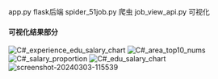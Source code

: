 app.py flask后端
spider_51job.py 爬虫
job_view_api.py 可视化

#### 可视化结果部分
![C#_experience_edu_salary_chart](https://user-images.githubusercontent.com/96510178/189027485-dd0a9b60-b828-4be6-813f-f534763d67a4.png)
![C#_area_top10_nums](https://user-images.githubusercontent.com/96510178/189027489-66fffce5-9fb1-468a-967f-497d64fa8ddf.png)
![C#_salary_proportion](https://user-images.githubusercontent.com/96510178/189027501-43627a77-e67c-4d93-93d3-4ad6407c38a7.png)
![C#_edu_salary_chart](https://user-images.githubusercontent.com/96510178/189027641-72f477d1-02df-4472-b3bd-1473b016b679.png)
![screenshot-20240303-115539](https://github.com/hahassss/master/assets/96510178/d7fbb232-2749-4d99-ae3c-eb2c427ed395)
